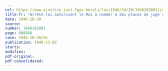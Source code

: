 ```yaml
---
url: https://www.ejustice.just.fgov.be/eli/loi/1946/10/20/1946102001/justel
title-fr: "Arrêté-loi autorisant le Roi à nommer à des places de juge suppléant au Tribunal de première instance d'Anvers"
date: 1946-10-20
source:
number: 1946102001
page: 888888
case: 1946-10-20/01
publication: 1946-11-02
starts:
modifies:
pdf-original:
pdf-consolidated:
---
```


